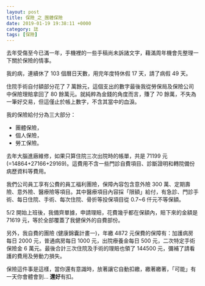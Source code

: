 ```yaml
---
layout: post
title: 保險_之_團體保險
date: 2019-01-19 19:38:11 +0000
category: 誌
tags: [保險]
---
```



去年受傷至今已滿一年，手機裡的一些手稿尚未訴諸文字，藉滿周年機會先整理一下關於保險的情事。

我的病，連續休了 103 個曆日天數，用完年度特休假 17 天，請了病假 49 天。

<!--more-->
住院手術自付額部分花了 7 萬餘元，這個支出的數字最後我從勞保局及保險公司中保險理賠拿回了 80 餘萬元。就純粹為金錢的角度而言，賺了 70 餘萬，不失為一筆好交易，但這僅止於帳上數字，不含其當中的血淚。

我的保險給付分為三大部分：
+ 團體保險，
+ 個人保險，
+ 勞工保險。

去年大腦進廠維修，如果只算住院三次出院時的帳單，共是 71199 元 (=14864+27166+29169)。這費用不含一些門診自費項目、診斷證明和轉院備份病歷資料等費用。

我們公司員工享有公費的員工福利團險，保障內容包含意外險 300 萬、定期壽險、意外險、醫療險等項目。其中醫療項目內容採「限額」給付，有急診、門診手術、每日住院、手術、每次住院、骨折等投保項目從 0.7~6 仟元不等保額。

5/2 開始上班後，我備齊單據，申請理賠，花費幾乎都在保額內，賠下來的金額是 71619 元，等於全部覆蓋了我健保外的自費部份。

另外，我自費的團險 (健康錦囊計畫一)，年繳 4872 元保費的保障有：加護病房每日 2000 元，普通病房每日 1000 元，出院療養金每日 500 元，二次特定手術保險金 6 萬元。最後合計三次住院及手術的理賠也領了 144500 元，彌補了請看護的費用及勞動力損失。

保險這件事是這樣，當你還有意識時，放著讓它自動扣繳，繳著繳著，「可能」有一天你會體會到… **還好**有扣。
